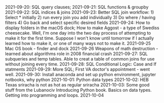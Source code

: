 2021-09-20: SQL query clauses; 
2021-09-21: SQL functions & groupby
2021-09-22: SQL indices & joins
2021-09-23: Better SQL join workflow: 1) Select * initially 2) run every join you add individually 3) Do where / having filters 4) Go back and select specific desired fields
2021-09-24: How to display folders in the macOS dock; How to make Aggost - a type of Swediss cheesecake. Well, I'm one day into the two day process of attempting to make it for the first time. Suppose I won't know until tomorrow if I actually learned how to make it, or one of many ways not to make it.
2021-09-25 Mac OS book - finder and dock
2021-09-26 Weapons of math destruction - learned about algorithms role in 2008 financial crash
2021-09-27: SQL subqueries and temp tables. Able to creat a table of common joins for use without joining every time. 
2021-09-28: SQL Conditional Logic: Case and If statments
2021-09-29: More SQL; First VA doctor's appointment - went well.
2021-09-30: Install anaconda and set up python environment, jupyter notbooks, why python
2021-10-01: Python data types
2021-10-02: HEB Texas sriracha is not as hot as regular sriracha
2021-10-03: Some good stuff from the Lubanociv Introducing Python book. Basics on data types. Getting into programming and loops.
2021-10-04